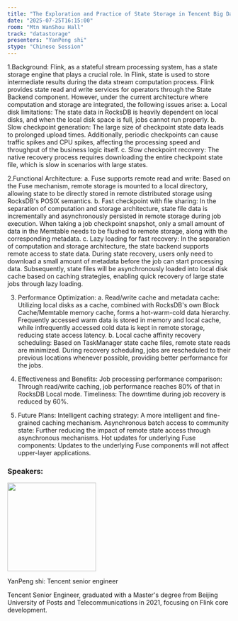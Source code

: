 ```yaml
---
title: "The Exploration and Practice of State Storage in Tencent Big Data Flink with Separation of Computati"
date: "2025-07-25T16:15:00"
room: "Mtn WanShou Hall"
track: "datastorage"
presenters: "YanPeng shi"
stype: "Chinese Session"
---
```


1.Background:
Flink, as a stateful stream processing system, has a state storage engine that plays a crucial role. In Flink, state is used to store intermediate results during the data stream computation process. Flink provides state read and write services for operators through the State Backend component. However, under the current architecture where computation and storage are integrated, the following issues arise:
a. Local disk limitations: The state data in RocksDB is heavily dependent on local disks, and when the local disk space is full, jobs cannot run properly.
b. Slow checkpoint generation: The large size of checkpoint state data leads to prolonged upload times. Additionally, periodic checkpoints can cause traffic spikes and CPU spikes, affecting the processing speed and throughput of the business logic itself.
c. Slow checkpoint recovery: The native recovery process requires downloading the entire checkpoint state file, which is slow in scenarios with large states.

2.Functional Architecture:
a. Fuse supports remote read and write: Based on the Fuse mechanism, remote storage is mounted to a local directory, allowing state to be directly stored in remote distributed storage using RocksDB's POSIX semantics.
b. Fast checkpoint with file sharing: In the separation of computation and storage architecture, state file data is incrementally and asynchronously persisted in remote storage during job execution. When taking a job checkpoint snapshot, only a small amount of data in the Memtable needs to be flushed to remote storage, along with the corresponding metadata.
c. Lazy loading for fast recovery: In the separation of computation and storage architecture, the state backend supports remote access to state data. During state recovery, users only need to download a small amount of metadata before the job can start processing data. Subsequently, state files will be asynchronously loaded into local disk cache based on caching strategies, enabling quick recovery of large state jobs through lazy loading.

3. Performance Optimization:
a. Read/write cache and metadata cache: Utilizing local disks as a cache, combined with RocksDB's own Block Cache/Memtable memory cache, forms a hot-warm-cold data hierarchy. Frequently accessed warm data is stored in memory and local cache, while infrequently accessed cold data is kept in remote storage, reducing state access latency.
b. Local cache affinity recovery scheduling: Based on TaskManager state cache files, remote state reads are minimized. During recovery scheduling, jobs are rescheduled to their previous locations whenever possible, providing better performance for the jobs.

4. Effectiveness and Benefits:
Job processing performance comparison: Through read/write caching, job performance reaches 80% of that in RocksDB Local mode.
Timeliness: The downtime during job recovery is reduced by 60%.

5. Future Plans:
Intelligent caching strategy: A more intelligent and fine-grained caching mechanism.
Asynchronous batch access to community state: Further reducing the impact of remote state access through asynchronous mechanisms.
Hot updates for underlying Fuse components: Updates to the underlying Fuse components will not affect upper-layer applications.

### Speakers:


<img src="https://sessionize.com/image/8ab3-400o400o1-J6rdbW4HhzZRzSqmcX56bS.jpg" width="200" /><br/>

YanPeng shi: Tencent senior engineer

Tencent Senior Engineer, graduated with a Master's degree from Beijing University of Posts and Telecommunications in 2021, focusing on Flink core development.